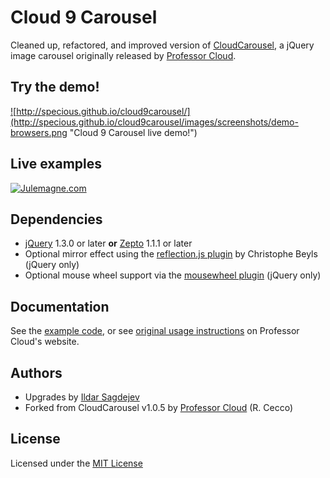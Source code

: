 # Cloud 9 Carousel

Cleaned up, refactored, and improved version of [CloudCarousel](http://webscripts.softpedia.com/script/Image-Galleries/Image-Tools/Cloud-Carousel-65275.html), a jQuery image carousel originally released by [Professor Cloud](#authors).

## Try the **demo**!

<a href="http://specious.github.io/cloud9carousel/">![http://specious.github.io/cloud9carousel/](http://specious.github.io/cloud9carousel/images/screenshots/demo-browsers.png "Cloud 9 Carousel live demo!")</a>

## Live examples

<a href="http://www.julemagne.com/">![Julemagne.com](http://specious.github.io/cloud9carousel/images/screenshots/julemagne.png "Julemagne.com")</a>

## Dependencies

- [jQuery](https://github.com/jquery/jquery) 1.3.0 or later **or** [Zepto](https://github.com/madrobby/zepto) 1.1.1 or later
- Optional mirror effect using the [reflection.js plugin](http://www.digitalia.be/software/reflectionjs-for-jquery) by Christophe Beyls (jQuery only)
- Optional mouse wheel support via the [mousewheel plugin](http://plugins.jquery.com/mousewheel/) (jQuery only)

## Documentation

See the [example code](https://github.com/specious/cloud9carousel/blob/gh-pages/index.html), or see [original usage instructions](http://www.professorcloud.com/mainsite/carousel-integration.htm) on Professor Cloud's website.

## Authors

- Upgrades by [Ildar Sagdejev](http://twitter.com/tknomad)
- Forked from CloudCarousel v1.0.5 by [Professor Cloud](http://www.professorcloud.com/) (R. Cecco)

## License

Licensed under the [MIT License](http://en.wikipedia.org/wiki/MIT_License)